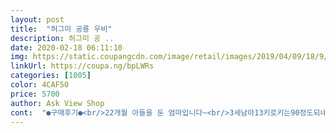 ```yaml
---
layout: post 
title:  "허그미 공룡 우비" 
description: 허그미 공 ..
date: 2020-02-18 06:11:10 
img: https://static.coupangcdn.com/image/retail/images/2019/04/09/18/9/8461f3f2-8441-46e2-a9e9-bf8191b04291.jpg 
linkUrl: https://coupa.ng/bpLWRs 
categories: [1005] 
color: 4CAF50 
price: 5700 
author: Ask View Shop 
cont:  "●구매후기●<br/>22개월 아들을 둔 엄마입니다~<br/>3세남아13키로키는90정도되네요<br/>91cm 14kg 30개월 여아<br/>노랑이든 빨강이든 다 예쁠것같아요^^<br/>놀이하는걸 즐기는 아기인데요~<br/>두껍진않지만 많이얇지도 않아요~ 딱 좋아요<br/>벗는다고 하네요 ㅡㅡㅎ<br/>사이즈는좀큰데한번접어입히니좋구 길이가길어서일단좋아요<br/>소매 두단정도 접음 잘 맞고 길이도 짧지 않아서<br/>아기가 좋아할줄 알았는데 막상 입혀주니 답답한지<br/>아기도 공룡이라며 너무 좋아하구요<br/>아깝지 않을거같고^^ 너무 귀여워요^^<br/>앞에 투명창이있어서 아이가 비맞으며 걸을확률은 조금은 줄어들거란 생각에 좋은것같아요~작년제조라 저렴한것같긴하지만 상품하자없으니 괜찮아요<br/>애기가 비오는날은 신나서 뛰어다니니 길면 옷에 걸려 넘어질까봐 딱맞는 사이즈로 샀어요~<br/>엄마인 제가 봤을땐 저렴한 가격치고 막 입어도<br/>우비가 없어서 저렴한 가격에 한번 구매해보았어요^^<br/>우산쓰고 놀이하는걸 좋아해서 우산, 장화는 있는데<br/>장화가 파란색이라서 우비는 빨간색으로 선택했는데<br/>좋아요~^^~<br/>주룩주룩 참방참방<br/> -이라는 노래를 들으며<br/>키 82cm이고,, 몸무게 12키로 정도인데<br/>타요 동요를 들으면서 또 티비로 보면서<br/>22개월 아들을 둔 엄마입니다~<br/>3세남아13키로키는90정도되네요<br/>91cm 14kg 30개월 여아<br/>노랑이든 빨강이든 다 예쁠것같아요^^<br/>놀이하는걸 즐기는 아기인데요~<br/>두껍진않지만 많이얇지도 않아요~ 딱 좋아요<br/>벗는다고 하네요 ㅡㅡㅎ<br/>사이즈는좀큰데한번접어입히니좋구 길이가길어서일단좋아요<br/>소매 두단정도 접음 잘 맞고 길이도 짧지 않아서<br/>아기가 좋아할줄 알았는데 막상 입혀주니 답답한지<br/>아기도 공룡이라며 너무 좋아하구요<br/>아깝지 않을거같고^^ 너무 귀여워요^^<br/>앞에 투명창이있어서 아이가 비맞으며 걸을확률은 조금은 줄어들거란 생각에 좋은것같아요~작년제조라 저렴한것같긴하지만 상품하자없으니 괜찮아요<br/>애기가 비오는날은 신나서 뛰어다니니 길면 옷에 걸려 넘어질까봐 딱맞는 사이즈로 샀어요~<br/>엄마인 제가 봤을땐 저렴한 가격치고 막 입어도<br/>우비가 없어서 저렴한 가격에 한번 구매해보았어요^^<br/>우산쓰고 놀이하는걸 좋아해서 우산, 장화는 있는데<br/>장화가 파란색이라서 우비는 빨간색으로 선택했는데<br/>좋아요~^^~<br/>주룩주룩 참방참방<br/> -이라는 노래를 들으며<br/>키 82cm이고,, 몸무게 12키로 정도인데<br/>타요 동요를 들으면서 또 티비로 보면서<br/>" 
---
```

